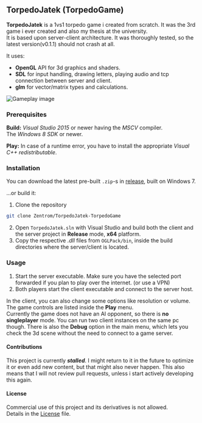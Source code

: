 ## TorpedoJatek (TorpedoGame)

**TorpedoJatek** is a 1vs1 torpedo game  i created from scratch. It was the 3rd game i ever created and also my thesis at the university.  
It is based upon server-client architecture. It was thoroughly tested, so the latest version(v0.1.1) should not crash at all.

It uses:
- **OpenGL** API for 3d graphics and shaders. 
- **SDL** for input handling, drawing letters, playing audio and tcp connection between server and client.
- **glm** for vector/matrix types and calculations.

![Gameplay image](https://raw.githubusercontent.com/Zentrom/TorpedoJatek-TorpedoGame/master/Bstuff/BuildPics/V007.png)

### Prerequisites

**Build:** _Visual Studio 2015_ or newer having the _MSCV_ compiler.  
The _Windows 8 SDK_ or newer.

**Play:** In case of a runtime error, you have to install the appropriate _Visual C++ redistributable_.

### Installation

You can download the latest pre-built `.zip`-s in [release](https://github.com/Zentrom/TorpedoJatek-TorpedoGame/releases), built on Windows 7.

...or build it:

1. Clone the repository
 ```bash
 git clone Zentrom/TorpedoJatek-TorpedoGame
 ```
2. Open `TorpedoJatek.sln` with Visual Studio and build both the client and the server project in **Release** mode, **x64** platform.
3. Copy the respective _.dll_ files from `OGLPack/bin`, inside the build directories where the server/client is located.

### Usage

1. Start the server executable. Make sure you have the selected port forwarded if you plan to play over the internet. (or use a VPN)
2. Both players start the client executable and connect to the server host.

In the client, you can also change some options like resolution or volume.  
The game controls are listed inside the **Play** menu.  
Currently the game does not have an AI opponent, so there is **no singleplayer** mode. You can run two client instances on the same pc though. There is also the **Debug** option in the main menu, which lets you check the 3d scene without the need to connect to a game server.

#### Contributions

This project is currently **_stalled_**. I might return to it in the future to optimize it or even add new content, but that might also never happen. This also means that I will not review pull requests, unless i start actively developing this again.

#### License

Commercial use of this project and its derivatives is not allowed.  
Details in the [License](https://github.com/Zentrom/TorpedoJatek-TorpedoGame/blob/master/LICENSE.md) file.
